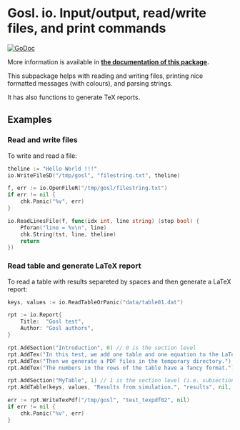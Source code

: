 # Gosl. io. Input/output, read/write files, and print commands

[![GoDoc](https://godoc.org/github.com/cpmech/gosl/io?status.svg)](https://godoc.org/github.com/cpmech/gosl/io) 

More information is available in **[the documentation of this package](https://godoc.org/github.com/cpmech/gosl/io).**

This subpackage helps with reading and writing files, printing nice formatted messages (with
colours), and parsing strings.

It has also functions to generate TeX reports.


## Examples

### Read and write files

To write and read a file:

```go
theline := "Hello World !!!"
io.WriteFileSD("/tmp/gosl", "filestring.txt", theline)

f, err := io.OpenFileR("/tmp/gosl/filestring.txt")
if err != nil {
    chk.Panic("%v", err)
}

io.ReadLinesFile(f, func(idx int, line string) (stop bool) {
    Pforan("line = %v\n", line)
    chk.String(tst, line, theline)
    return
})
```

### Read table and generate LaTeX report

To read a table with results separeted by spaces and then generate a LaTeX report:

```go
keys, values := io.ReadTableOrPanic("data/table01.dat")

rpt := io.Report{
    Title:  "Gosl test",
    Author: "Gosl authors",
}

rpt.AddSection("Introduction", 0) // 0 is the section level
rpt.AddTex("In this test, we add one table and one equation to the LaTeX document.")
rpt.AddTex("Then we generate a PDF files in the temporary directory.")
rpt.AddTex("The numbers in the rows of the table have a fancy format.")

rpt.AddSection("MyTable", 1) // 1 is the section level (i.e. subsection)
rpt.AddTable(keys, values, "Results from simulation.", "results", nil, nil)

err := rpt.WriteTexPdf("/tmp/gosl", "test_texpdf02", nil)
if err != nil {
    chk.Panic("%v", err)
}
```
